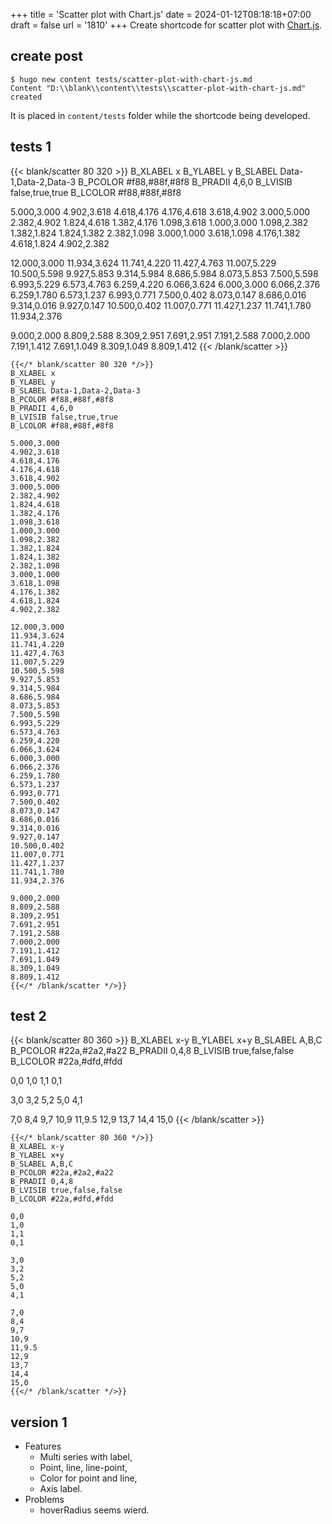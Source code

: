 +++
title = 'Scatter plot with Chart.js'
date = 2024-01-12T08:18:18+07:00
draft = false
url = '1810'
+++
Create shortcode for scatter plot with [Chart.js](https://www.chartjs.org/).
<!--more-->


## create post
```
$ hugo new content tests/scatter-plot-with-chart-js.md
Content "D:\\blank\\content\\tests\\scatter-plot-with-chart-js.md" created
```

It is placed in `content/tests` folder while the shortcode being developed.


## tests 1
{{< blank/scatter 80 320 >}}
B_XLABEL x
B_YLABEL y
B_SLABEL Data-1,Data-2,Data-3
B_PCOLOR #f88,#88f,#8f8
B_PRADII 4,6,0
B_LVISIB false,true,true
B_LCOLOR #f88,#88f,#8f8

5.000,3.000
4.902,3.618
4.618,4.176
4.176,4.618
3.618,4.902
3.000,5.000
2.382,4.902
1.824,4.618
1.382,4.176
1.098,3.618
1.000,3.000
1.098,2.382
1.382,1.824
1.824,1.382
2.382,1.098
3.000,1.000
3.618,1.098
4.176,1.382
4.618,1.824
4.902,2.382

12.000,3.000
11.934,3.624
11.741,4.220
11.427,4.763
11.007,5.229
10.500,5.598
9.927,5.853
9.314,5.984
8.686,5.984
8.073,5.853
7.500,5.598
6.993,5.229
6.573,4.763
6.259,4.220
6.066,3.624
6.000,3.000
6.066,2.376
6.259,1.780
6.573,1.237
6.993,0.771
7.500,0.402
8.073,0.147
8.686,0.016
9.314,0.016
9.927,0.147
10.500,0.402
11.007,0.771
11.427,1.237
11.741,1.780
11.934,2.376

9.000,2.000
8.809,2.588
8.309,2.951
7.691,2.951
7.191,2.588
7.000,2.000
7.191,1.412
7.691,1.049
8.309,1.049
8.809,1.412
{{< /blank/scatter >}}

```
{{</* blank/scatter 80 320 */>}}
B_XLABEL x
B_YLABEL y
B_SLABEL Data-1,Data-2,Data-3
B_PCOLOR #f88,#88f,#8f8
B_PRADII 4,6,0
B_LVISIB false,true,true
B_LCOLOR #f88,#88f,#8f8

5.000,3.000
4.902,3.618
4.618,4.176
4.176,4.618
3.618,4.902
3.000,5.000
2.382,4.902
1.824,4.618
1.382,4.176
1.098,3.618
1.000,3.000
1.098,2.382
1.382,1.824
1.824,1.382
2.382,1.098
3.000,1.000
3.618,1.098
4.176,1.382
4.618,1.824
4.902,2.382

12.000,3.000
11.934,3.624
11.741,4.220
11.427,4.763
11.007,5.229
10.500,5.598
9.927,5.853
9.314,5.984
8.686,5.984
8.073,5.853
7.500,5.598
6.993,5.229
6.573,4.763
6.259,4.220
6.066,3.624
6.000,3.000
6.066,2.376
6.259,1.780
6.573,1.237
6.993,0.771
7.500,0.402
8.073,0.147
8.686,0.016
9.314,0.016
9.927,0.147
10.500,0.402
11.007,0.771
11.427,1.237
11.741,1.780
11.934,2.376

9.000,2.000
8.809,2.588
8.309,2.951
7.691,2.951
7.191,2.588
7.000,2.000
7.191,1.412
7.691,1.049
8.309,1.049
8.809,1.412
{{</* /blank/scatter */>}}
```

## test 2
{{< blank/scatter 80 360 >}}
B_XLABEL x-y
B_YLABEL x+y
B_SLABEL A,B,C
B_PCOLOR #22a,#2a2,#a22
B_PRADII 0,4,8
B_LVISIB true,false,false
B_LCOLOR #22a,#dfd,#fdd

0,0
1,0
1,1
0,1

3,0
3,2
5,2
5,0
4,1

7,0
8,4
9,7
10,9
11,9.5
12,9
13,7
14,4
15,0
{{< /blank/scatter >}}

```
{{</* blank/scatter 80 360 */>}}
B_XLABEL x-y
B_YLABEL x+y
B_SLABEL A,B,C
B_PCOLOR #22a,#2a2,#a22
B_PRADII 0,4,8
B_LVISIB true,false,false
B_LCOLOR #22a,#dfd,#fdd

0,0
1,0
1,1
0,1

3,0
3,2
5,2
5,0
4,1

7,0
8,4
9,7
10,9
11,9.5
12,9
13,7
14,4
15,0
{{</* /blank/scatter */>}}
```

## version 1
+ Features
  - Multi series with label,
  - Point, line, line-point,
  - Color for point and line,
  - Axis label.
+ Problems
  - hoverRadius seems wierd.